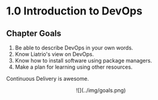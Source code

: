 # 1.0 Introduction to DevOps

## Chapter Goals
 1. Be able to describe DevOps in your own words.
 2. Know Liatrio's view on DevOps.
 7. Know how to install software using package managers.
 8. Make a plan for learning using other resources.

Continuous Delivery is awesome.

<center>
  ![](../img/goals.png)  
</center>
